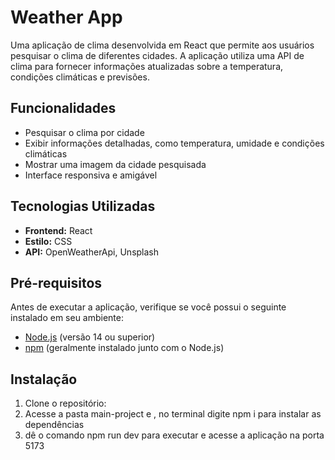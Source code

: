 # Weather App

Uma aplicação de clima desenvolvida em React que permite aos usuários pesquisar o clima de diferentes cidades. A aplicação utiliza uma API de clima para fornecer informações atualizadas sobre a temperatura, condições climáticas e previsões.

## Funcionalidades

- Pesquisar o clima por cidade
- Exibir informações detalhadas, como temperatura, umidade e condições climáticas
- Mostrar uma imagem da cidade pesquisada
- Interface responsiva e amigável

## Tecnologias Utilizadas

- **Frontend:** React
- **Estilo:** CSS 
- **API:** OpenWeatherApi, Unsplash

## Pré-requisitos

Antes de executar a aplicação, verifique se você possui o seguinte instalado em seu ambiente:

- [Node.js](https://nodejs.org/) (versão 14 ou superior)
- [npm](https://www.npmjs.com/) (geralmente instalado junto com o Node.js)

## Instalação

1. Clone o repositório:
2. Acesse a pasta main-project e , no terminal digite npm i para instalar as dependências
3. dê o comando npm run dev para executar e acesse a aplicação na porta 5173
